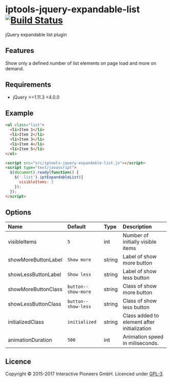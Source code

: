 # iptools-jquery-expandable-list [![Build Status](http://img.shields.io/travis/interactive-pioneers/iptools-jquery-expandable-list.svg)](https://travis-ci.org/interactive-pioneers/iptools-jquery-expandable-list)

jQuery expandable list plugin

## Features

Show only a defined number of list elements on page load and more on demand.

## Requirements

- jQuery >=1.11.3 <4.0.0

## Example

```html
<ul class="list">
  <li>Item 1</li>
  <li>Item 2</li>
  <li>Item 3</li>
  <li>Item 4</li>
  <li>Item 5</li>
</ul>

<script src="src/iptools-jquery-expandable-list.js"></script>
<script type="text/javascript">
  $(document).ready(function() {
    $('.list').iptExpandableList({
      visibleItems: 3
    });
  });
</script>
```

## Options

Name                | Default                    | Type    | Description
:-------------------|:---------------------------|:--------|:-----------
visibleItems        | `5`                        | int     | Number of initially visible items
showMoreButtonLabel | `Show more`                | string  | Label of show more button
showLessButtonLabel | `Show less`                | string  | Label of show less button
showMoreButtonClass | `button--show-more`        | string  | Class of show more button
showLessButtonClass | `button--show-less`        | string  | Class of show less button
initializedClass    | `initialized`              | string  | Class added to element after initialization
animationDuration   | `500`                      | int     | Animation speed in miliseconds.

## Licence
Copyright © 2015-2017 Interactive Pioneers GmbH. Licenced under [GPL-3](LICENSE).
